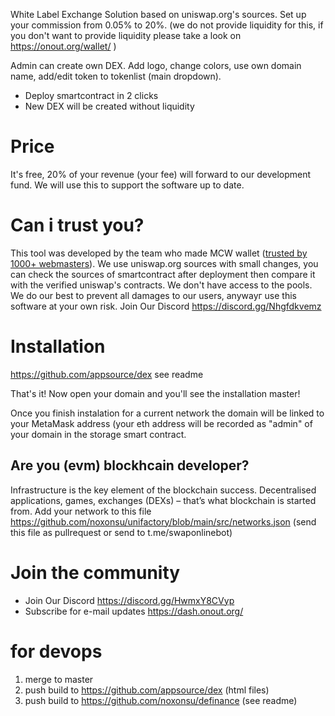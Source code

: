 White Label Exchange Solution based on uniswap.org's sources. Set up your commission from 0.05% to 20%. (we do not provide liquidity for this, if you don't want to provide liquidity please take a look on https://onout.org/wallet/ )

Admin can create own DEX. Add logo, change colors, use own domain name, add/edit token to tokenlist (main dropdown).

- Deploy smartcontract in 2 clicks
- New DEX will be created without liquidity

# Price

It's free, 20% of your revenue (your fee) will forward to our development fund. We will use this to support the software up to date.

# Can i trust you?

This tool was developed by the team who made MCW wallet ([trusted by 1000+ webmasters](https://codecanyon.net/item/multicurrency-crypto-wallet-and-exchange-widgets-for-wordpress/23532064)). We use uniswap.org sources with small changes, you can check the sources of smartcontract after deployment then compare it with the verified uniswap's contracts. We don't have access to the pools. We do our best to prevent all damages to our users, anywayг use this software at your own risk. Join Our Discord https://discord.gg/Nhgfdkvemz

# Installation

 https://github.com/appsource/dex see readme

That's it! Now open your domain and you'll see the installation master!

Once you finish instalation for a current network the domain will be linked to your MetaMask address (your eth address will be recorded as "admin" of your domain in the storage smart contract.

## Are you (evm) blockhcain developer?

Infrastructure is the key element of the blockchain success. Decentralised applications, games, exchanges (DEXs) – that’s what blockchain is started from. Add your network to this file https://github.com/noxonsu/unifactory/blob/main/src/networks.json (send this file as pullrequest or send to t.me/swaponlinebot)

# Join the community

- Join Our Discord https://discord.gg/HwmxY8CVyp
- Subscribe for e-mail updates https://dash.onout.org/


# for devops
1. merge to master
2. push build to https://github.com/appsource/dex  (html files)
3. push build to https://github.com/noxonsu/definance (see readme)
